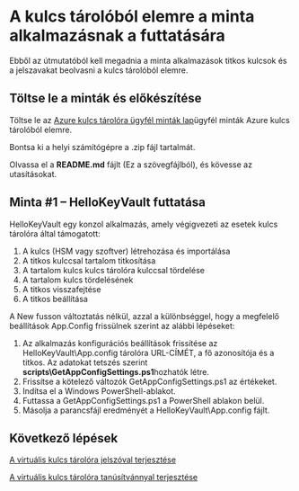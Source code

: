 <properties
    pageTitle="Teszik lehetővé revtrieve Azure Papírhalom kulcs tárolóra titkos kulcsok alkalmazás |} Microsoft Azure"
    description="Egy minta alkalmazás használata Azure Papírhalom kulcs tárolóból elemre"
    services="azure-stack"
    documentationCenter=""
    authors="rlfmendes"
    manager="natmack"
    editor=""/>

<tags
    ms.service="azure-stack"
    ms.workload="na"
    ms.tgt_pltfrm="na"
    ms.devlang="na"
    ms.topic="get-started-article"
    ms.date="09/26/2016"
    ms.author="ricardom"/>

# <a name="run-the-sample-application-for-key-vault"></a>A kulcs tárolóból elemre a minta alkalmazásnak a futtatására 

Ebből az útmutatóból kell megadnia a minta alkalmazások titkos kulcsok és a jelszavakat beolvasni a kulcs tárolóból elemre.

## <a name="download-the-samples-and-prepare"></a>Töltse le a minták és előkészítése

Töltse le az [Azure kulcs tárolóra ügyfél minták lap](https://www.microsoft.com/en-us/download/details.aspx?id=45343)ügyfél minták Azure kulcs tárolóból elemre.

Bontsa ki a helyi számítógépre a .zip fájl tartalmát.

Olvassa el a **README.md** fájlt (Ez a szövegfájlból), és kövesse az utasításokat.

## <a name="run-sample-1--hellokeyvault"></a>Minta #1 – HelloKeyVault futtatása
HelloKeyVault egy konzol alkalmazás, amely végigvezeti az esetek kulcs tárolóra által támogatott:

  1. A kulcs (HSM vagy szoftver) létrehozása és importálása
  2. A titkos kulccsal tartalom titkosítása
  3. A tartalom kulcs kulcs tárolóra kulccsal tördelése
  4. A tartalom kulcs tördelésének
  5. A titkos visszafejtése
  6. A titkos beállítása

A New fusson változtatás nélkül, azzal a különbséggel, hogy a megfelelő beállítások App.Config frissülnek szerint az alábbi lépéseket:

1. Az alkalmazás konfigurációs beállítások frissítése az HelloKeyVault\App.config tárolóra URL-CÍMÉT, a fő azonosítója és a titkos. Az adatokat tetszés szerint **scripts\GetAppConfigSettings.ps1**hozhatók létre.
2. Frissítse a kötelező változók GetAppConfigSettings.ps1 az értékeket.
3. Indítsa el a Windows PowerShell-ablakot.
4. Futtassa a GetAppConfigSettings.ps1 a PowerShell ablakon belül.
5. Másolja a parancsfájl eredményét a HelloKeyVault\App.config fájlt.


## <a name="next-steps"></a>Következő lépések

[A virtuális kulcs tárolóra jelszóval terjesztése](azure-stack-kv-deploy-vm-with-secret.md)

[A virtuális kulcs tárolóra tanúsítvánnyal terjesztése](azure-stack-kv-push-secret-into-vm.md)
